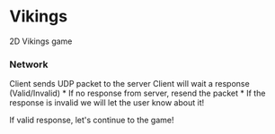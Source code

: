 # Vikings

2D Vikings game

### Network

Client sends UDP packet to the server
Client will wait a response (Valid/Invalid) * If no response from server, resend the packet *
If the response is invalid we will let the user know about it!

If valid response, let's continue to the game!

